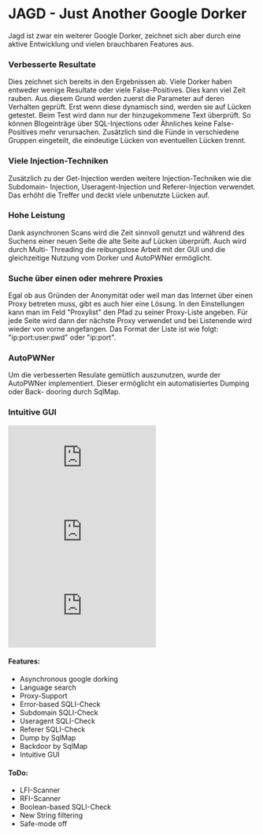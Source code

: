 ﻿# JAGD - Just Another Google Dorker

Jagd ist zwar ein weiterer Google Dorker, zeichnet sich aber durch eine aktive
Entwicklung und vielen brauchbaren Features aus.


### Verbesserte Resultate

Dies zeichnet sich bereits in den Ergebnissen ab. Viele Dorker haben entweder
wenige Resultate oder viele False-Positives. Dies kann viel Zeit rauben. Aus
diesem Grund werden zuerst die Parameter auf deren Verhalten geprüft. Erst wenn
diese dynamisch sind, werden sie auf Lücken getestet. Beim Test wird dann nur
der hinzugekommene Text überprüft. So können Blogeinträge über SQL-Injections
oder Ähnliches keine False-Positives mehr verursachen. Zusätzlich sind die Fünde
in verschiedene Gruppen eingeteilt, die eindeutige Lücken von eventuellen Lücken
trennt.


### Viele Injection-Techniken

Zusätzlich zu der Get-Injection werden weitere Injection-Techniken wie die Subdomain-
Injection, Useragent-Injection und Referer-Injection verwendet. Das erhöht die
Treffer und deckt viele unbenutzte Lücken auf.


### Hohe Leistung

Dank asynchronen Scans wird die Zeit sinnvoll genutzt und während des Suchens
einer neuen Seite die alte Seite auf Lücken überprüft. Auch wird durch Multi-
Threading die reibungslose Arbeit mit der GUI und die gleichzeitige Nutzung
vom Dorker und AutoPWNer ermöglicht.


### Suche über einen oder mehrere Proxies

Egal ob aus Gründen der Anonymität oder weil man das Internet über einen Proxy
betreten muss, gibt es auch hier eine Lösung. In den Einstellungen kann man im
Feld "Proxylist" den Pfad zu seiner Proxy-Liste angeben. Für jede Seite wird dann
der nächste Proxy verwendet und bei Listenende wird wieder von vorne angefangen.
Das Format der Liste ist wie folgt: "ip:port:user:pwd" oder "ip:port".


### AutoPWNer

Um die verbesserten Resulate gemütlich auszunutzen, wurde der AutoPWNer
implementiert. Dieser ermöglicht ein automatisiertes Dumping oder Back-
dooring durch SqlMap.


### Intuitive GUI

![Dorker](http://www1.xup.in/exec/ximg.php?fid=57425029)
![AutoPWN](http://www1.xup.in/exec/ximg.php?fid=86547005)
![Settings](http://www0.xup.in/exec/ximg.php?fid=12577735)



#### Features:
- Asynchronous google dorking
- Language search
- Proxy-Support
- Error-based SQLI-Check
- Subdomain SQLI-Check
- Useragent SQLI-Check
- Referer SQLI-Check
- Dump by SqlMap
- Backdoor by SqlMap
- Intuitive GUI




#### ToDo:
- LFI-Scanner
- RFI-Scanner
- Boolean-based SQLI-Check
- New String filtering
- Safe-mode off